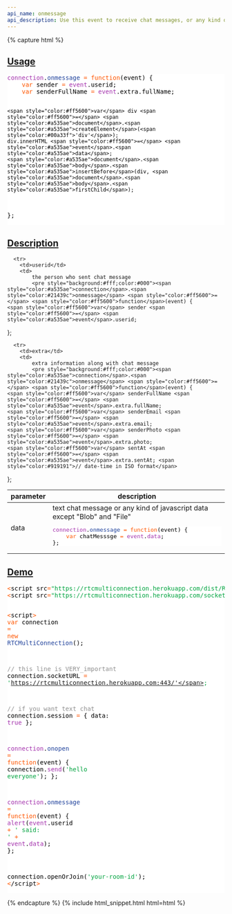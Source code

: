 ```yaml
---
api_name: onmessage
api_description: Use this event to receive chat messages, or any kind of non-File data
---
```


{% capture html %}

  <section id="usage">
    <h2><a href="#usage">Usage</a></h2>
    <pre style="background:#fff;color:#000"><span style="color:#a535ae">connection</span>.<span style="color:#21439c">onmessage</span> <span style="color:#ff5600">=</span> <span style="color:#ff5600">function</span>(event) {
    <span style="color:#ff5600">var</span> sender <span style="color:#ff5600">=</span> <span style="color:#a535ae">event</span>.userid;
    <span style="color:#ff5600">var</span> senderFullName <span style="color:#ff5600">=</span> <span style="color:#a535ae">event</span>.extra.fullName;

    <span style="color:#ff5600">var</span> div <span style="color:#ff5600">=</span> <span style="color:#a535ae">document</span>.<span style="color:#a535ae">createElement</span>(<span style="color:#00a33f">'div'</span>);
    div.innerHTML <span style="color:#ff5600">=</span> <span style="color:#a535ae">event</span>.<span style="color:#a535ae">data</span>;
    <span style="color:#a535ae">document</span>.<span style="color:#a535ae">body</span>.<span style="color:#a535ae">insertBefore</span>(div, <span style="color:#a535ae">document</span>.<span style="color:#a535ae">body</span>.<span style="color:#a535ae">firstChild</span>);
};
</pre>
  </section>

  <section id="description">
    <h2><a href="#description">Description</a></h2>
    <div class="datagrid">
    <table>
    <thead><tr><th>parameter</th><th>description</th></tr></thead>
    <tbody>
      <tr>
        <td>data</td>
        <td>
            text chat message or any kind of javascript data except "Blob" and "File"
            <pre style="background:#fff;color:#000"><span style="color:#a535ae">connection</span>.<span style="color:#21439c">onmessage</span> <span style="color:#ff5600">=</span> <span style="color:#ff5600">function</span>(event) {
    <span style="color:#ff5600">var</span> chatMesssge <span style="color:#ff5600">=</span> <span style="color:#a535ae">event</span>.<span style="color:#a535ae">data</span>;
};
</pre>
        </td>
      </tr>

      <tr>
        <td>userid</td>
        <td>
            the person who sent chat message
            <pre style="background:#fff;color:#000"><span style="color:#a535ae">connection</span>.<span style="color:#21439c">onmessage</span> <span style="color:#ff5600">=</span> <span style="color:#ff5600">function</span>(event) {
    <span style="color:#ff5600">var</span> sender <span style="color:#ff5600">=</span> <span style="color:#a535ae">event</span>.userid;
};
</pre>
        </td>
      </tr>

      <tr>
        <td>extra</td>
        <td>
            extra information along with chat message
            <pre style="background:#fff;color:#000"><span style="color:#a535ae">connection</span>.<span style="color:#21439c">onmessage</span> <span style="color:#ff5600">=</span> <span style="color:#ff5600">function</span>(event) {
    <span style="color:#ff5600">var</span> senderFullName <span style="color:#ff5600">=</span> <span style="color:#a535ae">event</span>.extra.fullName;
    <span style="color:#ff5600">var</span> senderEmail <span style="color:#ff5600">=</span> <span style="color:#a535ae">event</span>.extra.email;
    <span style="color:#ff5600">var</span> senderPhoto <span style="color:#ff5600">=</span> <span style="color:#a535ae">event</span>.extra.photo;
    <span style="color:#ff5600">var</span> sentAt <span style="color:#ff5600">=</span> <span style="color:#a535ae">event</span>.extra.sentAt; <span style="color:#919191">// date-time in ISO format</span>
};
</pre>
        </td>
      </tr>
    </tbody>
    </table>
    </div>
  </section>
  
  <section id="demo">
    <h2><a href="#demo">Demo</a></h2>
    <pre style="background:#fff;color:#000"><span style="color:#ff5600">&lt;</span>script src<span style="color:#ff5600">=</span><span style="color:#00a33f">"https://rtcmulticonnection.herokuapp.com/dist/RTCMultiConnection.min.js"</span><span style="color:#ff5600">></span><span style="color:#ff5600">&lt;</span>/script<span style="color:#ff5600">></span>
<span style="color:#ff5600">&lt;</span>script src<span style="color:#ff5600">=</span><span style="color:#00a33f">"https://rtcmulticonnection.herokuapp.com/socket.io/socket.io.js"</span><span style="color:#ff5600">></span><span style="color:#ff5600">&lt;</span>/script<span style="color:#ff5600">></span>

<span style="color:#ff5600">&lt;</span>script<span style="color:#ff5600">></span>
<span style="color:#ff5600">var</span> connection <span style="color:#ff5600">=</span> <span style="color:#ff5600">new</span> <span style="color:#21439c">RTCMultiConnection</span>();

<span style="color:#919191">// this line is VERY_important</span>
connection.socketURL <span style="color:#ff5600">=</span> <span style="color:#00a33f">'https://rtcmulticonnection.herokuapp.com:443/'</span>;

<span style="color:#919191">// if you want text chat</span>
connection.session <span style="color:#ff5600">=</span> {
    data: <span style="color:#a535ae">true</span>
};

<span style="color:#a535ae">connection</span>.<span style="color:#21439c">onopen</span> <span style="color:#ff5600">=</span> <span style="color:#ff5600">function</span>(event) {
    connection.<span style="color:#a535ae">send</span>(<span style="color:#00a33f">'hello everyone'</span>);
};

<span style="color:#a535ae">connection</span>.<span style="color:#21439c">onmessage</span> <span style="color:#ff5600">=</span> <span style="color:#ff5600">function</span>(event) {
    <span style="color:#a535ae">alert</span>(<span style="color:#a535ae">event</span>.userid <span style="color:#ff5600">+</span> <span style="color:#00a33f">' said: '</span> <span style="color:#ff5600">+</span> <span style="color:#a535ae">event</span>.<span style="color:#a535ae">data</span>);
};

connection.openOrJoin(<span style="color:#00a33f">'your-room-id'</span>);
<span style="color:#ff5600">&lt;</span>/script<span style="color:#ff5600">></span>
</pre>
  </section>

{% endcapture %}
{% include html_snippet.html html=html %}
